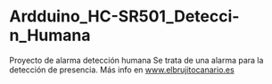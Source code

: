 # Ardduino_HC-SR501_Detecci-n_Humana
Proyecto de alarma detección humana
Se trata de una alarma para la detección de presencia.
Más info en www.elbrujitocanario.es
